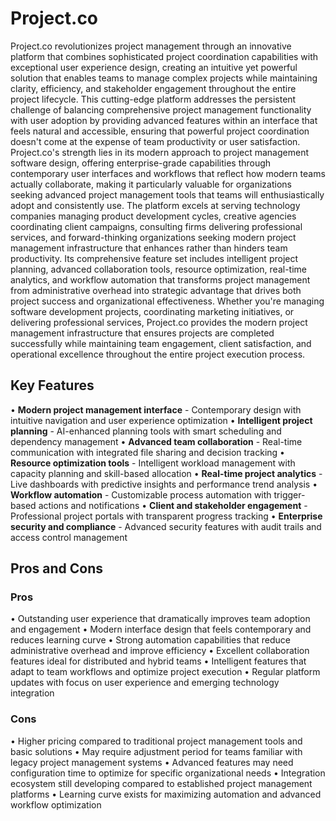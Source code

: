 # Project.co

Project.co revolutionizes project management through an innovative platform that combines sophisticated project coordination capabilities with exceptional user experience design, creating an intuitive yet powerful solution that enables teams to manage complex projects while maintaining clarity, efficiency, and stakeholder engagement throughout the entire project lifecycle. This cutting-edge platform addresses the persistent challenge of balancing comprehensive project management functionality with user adoption by providing advanced features within an interface that feels natural and accessible, ensuring that powerful project coordination doesn't come at the expense of team productivity or user satisfaction. Project.co's strength lies in its modern approach to project management software design, offering enterprise-grade capabilities through contemporary user interfaces and workflows that reflect how modern teams actually collaborate, making it particularly valuable for organizations seeking advanced project management tools that teams will enthusiastically adopt and consistently use. The platform excels at serving technology companies managing product development cycles, creative agencies coordinating client campaigns, consulting firms delivering professional services, and forward-thinking organizations seeking modern project management infrastructure that enhances rather than hinders team productivity. Its comprehensive feature set includes intelligent project planning, advanced collaboration tools, resource optimization, real-time analytics, and workflow automation that transforms project management from administrative overhead into strategic advantage that drives both project success and organizational effectiveness. Whether you're managing software development projects, coordinating marketing initiatives, or delivering professional services, Project.co provides the modern project management infrastructure that ensures projects are completed successfully while maintaining team engagement, client satisfaction, and operational excellence throughout the entire project execution process.

## Key Features

• **Modern project management interface** - Contemporary design with intuitive navigation and user experience optimization
• **Intelligent project planning** - AI-enhanced planning tools with smart scheduling and dependency management
• **Advanced team collaboration** - Real-time communication with integrated file sharing and decision tracking
• **Resource optimization tools** - Intelligent workload management with capacity planning and skill-based allocation
• **Real-time project analytics** - Live dashboards with predictive insights and performance trend analysis
• **Workflow automation** - Customizable process automation with trigger-based actions and notifications
• **Client and stakeholder engagement** - Professional project portals with transparent progress tracking
• **Enterprise security and compliance** - Advanced security features with audit trails and access control management

## Pros and Cons

### Pros
• Outstanding user experience that dramatically improves team adoption and engagement
• Modern interface design that feels contemporary and reduces learning curve
• Strong automation capabilities that reduce administrative overhead and improve efficiency
• Excellent collaboration features ideal for distributed and hybrid teams
• Intelligent features that adapt to team workflows and optimize project execution
• Regular platform updates with focus on user experience and emerging technology integration

### Cons
• Higher pricing compared to traditional project management tools and basic solutions
• May require adjustment period for teams familiar with legacy project management systems
• Advanced features may need configuration time to optimize for specific organizational needs
• Integration ecosystem still developing compared to established project management platforms
• Learning curve exists for maximizing automation and advanced workflow optimization